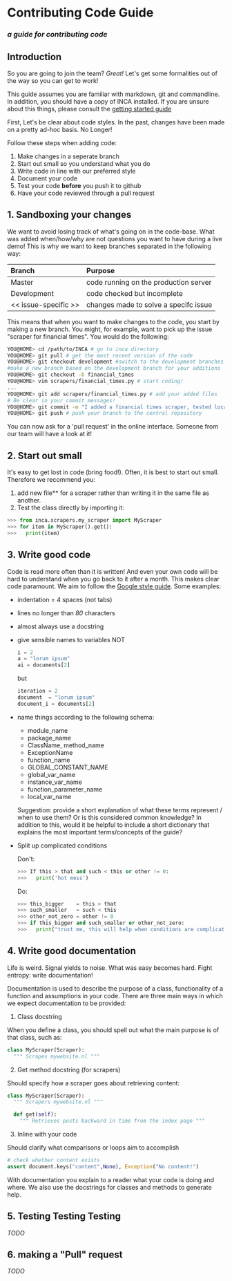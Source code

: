 # Contributing Code Guide
### *a guide for contributing code*

## Introduction

So you are going to join the team? *Great!*  Let's get some formalities
out of the way so you can get to work!

This guide assumes you are familiar with markdown, git and commandline. In addition, you should have a copy of INCA installed. If you are unsure about this things, please consult the [getting started guide](/gettingstarted.md)

First, Let's be clear about code styles. In the past, changes have been made on
a pretty ad-hoc basis. No Longer!


Follow these steps when adding code:
1. Make changes in a seperate branch
2. Start out small so you understand what you do
3. Write code in line with our preferred style
4. Document your code
5. Test your code **before** you push it to github
6. Have your code reviewed through a pull request

## 1. Sandboxing your changes

We want to avoid losing track of what's going on in the code-base. What was added when/how/why are not questions you want to have during a live demo! This is why we want to keep branches separated in the following way:

| Branch | Purpose |
|:--                    |:--|
| Master                | code running on the production server
| Development           | code checked but incomplete
| << issue-specific >>  | changes made to solve a specifc issue

This means that when you want to make changes to the code, you start
by making a new branch. You might, for example, want to pick up the
issue "scraper for financial times". You would do the following:

```bash
YOU@HOME> cd /path/to/INCA # go to inca directory
YOU@HOME> git pull # get the most recent version of the code
YOU@HOME> git checkout development #switch to the development branches
#make a new branch based on the development branch for your additions
YOU@HOME> git checkout -b financial_times
YOU@HOME> vim scrapers/financial_times.py # start coding!
...
YOU@HOME> git add scrapers/financial_times.py # add your added files
# Be clear in your commit messages!
YOU@HOME> git commit -m "I added a financial times scraper, tested locally"
YOU@HOME> git push # push your branch to the central repository
```

You can now ask for a 'pull request' in the online interface. Someone from our team will have a look at it!

## 2. Start out small

It's easy to get lost in code (bring food!). Often, it is best to start out small. Therefore we recommend you:
1. add new file** for a scraper rather than writing it in the same file as another.
2. Test the class directly by importing it:
```python
>>> from inca.scrapers.my_scraper import MyScraper
>>> for item in MyScraper().get():
>>>   print(item)
```


## 3. Write good code

Code is read more often than it is written! And even your own code will
be hard to understand when you go back to it after a month. This makes
clear code paramount. We aim to follow the [Google style guide](https://google.github.io/styleguide/pyguide.html#Python_Style_Rules). Some examples:

- indentation = 4 spaces (not tabs)
- lines no longer than *80* characters
- almost always use a docstring
- give sensible names to variables
  NOT
  ```python
  i = 2
  a = "lorum ipsum"
  ai = documents[2]
  ```
  but
  ```python
  iteration = 2
  document  = "lorum ipsum"
  document_i = documents[2]
  ```
- name things according to the following schema:
  - module_name
  - package_name
  - ClassName, method_name
  - ExceptionName
  - function_name
  - GLOBAL_CONSTANT_NAME
  - global_var_name
  - instance_var_name
  - function_parameter_name
  - local_var_name
  
  Suggestion: provide a short explanation of what these terms represent / when to use them? Or is this considered common knowledge? 
  In addition to this, would it be helpful to include a short dictionary that explains the most important terms/concepts of the guide?
  
- Split up complicated conditions

  Don't:
  ```python
  >>> If this > that and such < this or other != 0:
  >>>   print('hot mess')
  ```
  Do:
  ```python
  >>> this_bigger    = this > that
  >>> such_smaller   = such < this
  >>> other_not_zero = other != 0
  >>> if this_bigger and such_smaller or other_not_zero:
  >>>   print("trust me, this will help when conditions are complicated")
  ```

## 4. Write good documentation

Life is weird. Signal yields to noise. What was easy becomes hard. Fight entropy: write documentation!

Documentation is used to describe the purpose of a class, functionality of a function and assumptions in your code. There are three main ways in which we expect documentation to be provided:

1. Class docstring

  When you define a class, you should spell out what the main purpose is of that class, such as:
  ```python
  class MyScraper(Scraper):
    """ Scrapes mywebsite.nl """
  ```
2. Get method docstring (for scrapers)

  Should specify how a scraper goes about retrieving content:

  ```python
  class MyScraper(Scraper):
    """ Scrapers mywebsite.nl """

    def get(self):
      """ Retrieves posts backward in time from the index page """
  ```
3. Inline with your code

  Should clarify what comparisons or loops aim to accomplish

  ```python
  # check whether content exists
  assert document.keys("content",None), Exception("No content!")
  ```

With documentation you explain to a reader what your code is doing and where. We also use the docstrings for classes and methods to generate help.

## 5. Testing Testing Testing

*TODO*

## 6. making a "Pull" request

*TODO*
